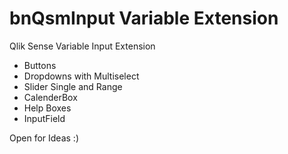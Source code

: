 # bnQsmInput Variable Extension

Qlik Sense Variable Input Extension 

- Buttons
- Dropdowns with Multiselect
- Slider Single and Range
- CalenderBox
- Help Boxes
- InputField

Open for Ideas :)


